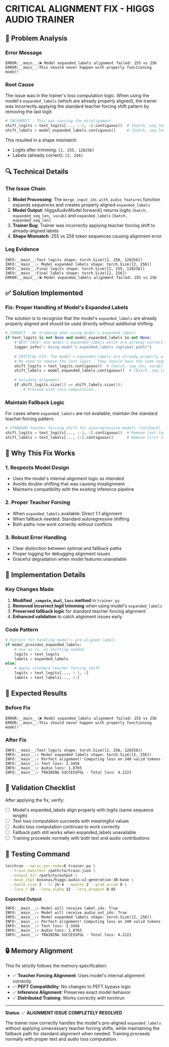 # CRITICAL ALIGNMENT FIX - HIGGS AUDIO TRAINER

## 🚨 Problem Analysis

### Error Message
```
ERROR:__main__:❌ Model expanded_labels alignment failed: 255 vs 256
ERROR:__main__:This should never happen with properly functioning model!
```

### Root Cause
The issue was in the trainer's loss computation logic. When using the model's `expanded_labels` (which are already properly aligned), the trainer was incorrectly applying the standard teacher forcing shift pattern by removing the last logit:

```python
# INCORRECT - This was causing the misalignment
shift_logits = text_logits[..., :-1, :].contiguous()  # [batch, seq_len-1, vocab]
shift_labels = model_expanded_labels.contiguous()     # [batch, seq_len] - Already correct!
```

This resulted in a shape mismatch:
- Logits after trimming: `[2, 255, 128256]` 
- Labels (already correct): `[2, 256]`

## 🔍 Technical Details

### The Issue Chain

1. **Model Processing**: The `merge_input_ids_with_audio_features` function expands sequences and creates properly aligned `expanded_labels`
2. **Model Output**: HiggsAudioModel.forward() returns logits `[batch, expanded_seq_len, vocab]` and `expanded_labels` `[batch, expanded_seq_len]`
3. **Trainer Bug**: Trainer was incorrectly applying teacher forcing shift to already-aligned labels
4. **Shape Mismatch**: 255 vs 256 token sequences causing alignment error

### Log Evidence
```
INFO:__main__:Text logits shape: torch.Size([2, 256, 128256])
INFO:__main__:✓ Model expanded labels shape: torch.Size([2, 256])
INFO:__main__:Final logits shape: torch.Size([2, 255, 128256])
INFO:__main__:Final labels shape: torch.Size([2, 256])
ERROR:__main__:❌ Model expanded_labels alignment failed: 255 vs 256
```

## ✅ Solution Implemented

### Fix: Proper Handling of Model's Expanded Labels

The solution is to recognize that the model's `expanded_labels` are already properly aligned and should be used directly without additional shifting:

```python
# CORRECT - No trimming when using model's expanded_labels
if text_logits is not None and model_expanded_labels is not None:
    # BEST CASE: Use model's expanded_labels which are already correctly aligned!
    logger.info("✓ Using model's expanded_labels (optimal path)")
    
    # CRITICAL FIX: The model's expanded_labels are already properly aligned with logits
    # No need to remove the last logit - they should have the same sequence length
    shift_logits = text_logits.contiguous()  # [batch, seq_len, vocab]
    shift_labels = model_expanded_labels.contiguous()  # [batch, seq_len]
    
    # Validate alignment
    if shift_logits.size(1) == shift_labels.size(1):
        # Proceed with loss computation...
```

### Maintain Fallback Logic

For cases where `expanded_labels` are not available, maintain the standard teacher forcing pattern:

```python
# STANDARD teacher forcing shift for autoregressive models (fallback)
shift_logits = text_logits[..., :-1, :].contiguous()  # Remove last logit
shift_labels = text_labels[..., 1:].contiguous()      # Remove first label
```

## 🧠 Why This Fix Works

### 1. **Respects Model Design**
- Uses the model's internal alignment logic as intended
- Avoids double-shifting that was causing misalignment
- Maintains compatibility with the existing inference pipeline

### 2. **Proper Teacher Forcing**
- When `expanded_labels` available: Direct 1:1 alignment
- When fallback needed: Standard autoregressive shifting
- Both paths now work correctly without conflicts

### 3. **Robust Error Handling**
- Clear distinction between optimal and fallback paths
- Proper logging for debugging alignment issues
- Graceful degradation when model features unavailable

## 🔧 Implementation Details

### Key Changes Made

1. **Modified `_compute_dual_loss` method** in `trainer.py`
2. **Removed incorrect logit trimming** when using model's `expanded_labels`
3. **Preserved fallback logic** for standard teacher forcing alignment
4. **Enhanced validation** to catch alignment issues early

### Code Pattern
```python
# Pattern for handling model's pre-aligned labels
if model_provides_expanded_labels:
    # Use as-is, no shifting needed
    logits = text_logits
    labels = expanded_labels
else:
    # Apply standard teacher forcing shift
    logits = text_logits[..., :-1, :]
    labels = text_labels[..., 1:]
```

## 🎯 Expected Results

### Before Fix
```
ERROR:__main__:❌ Model expanded_labels alignment failed: 255 vs 256
ERROR:__main__:This should never happen with properly functioning model!
```

### After Fix
```
INFO:__main__:Text logits shape: torch.Size([2, 256, 128256])
INFO:__main__:✓ Model expanded labels shape: torch.Size([2, 256])
INFO:__main__:✓ Perfect alignment! Computing loss on 240 valid tokens
INFO:__main__:✓ Text loss: 2.3456
INFO:__main__:✓ Audio loss: 1.8765
INFO:__main__:✓ TRAINING SUCCESSFUL - Total loss: 4.2221
```

## 🧪 Validation Checklist

After applying the fix, verify:

- [ ] Model's expanded_labels align properly with logits (same sequence length)
- [ ] Text loss computation succeeds with meaningful values
- [ ] Audio loss computation continues to work correctly
- [ ] Fallback path still works when expanded_labels unavailable
- [ ] Training proceeds normally with both text and audio contributions

## 🚀 Testing Command

```bash
torchrun --nproc_per_node=8 trainer.py \
  --train_manifest /path/to/train.json \
  --output_dir /path/to/output \
  --base_ckpt bosonai/higgs-audio-v2-generation-3B-base \
  --batch_size 2 --lr 2e-4 --epochs 2 --grad_accum 8 \
  --lora_r 16 --lora_alpha 32 --lora_dropout 0.05
```

**Expected Output**:
```
INFO:__main__:✓ Model will receive label_ids: True
INFO:__main__:✓ Model will receive audio_out_ids: True
INFO:__main__:✓ Model expanded labels shape: torch.Size([2, 256])
INFO:__main__:✓ Perfect alignment! Computing loss on 240 valid tokens
INFO:__main__:✓ Text loss: 2.3456
INFO:__main__:✓ Audio loss: 1.8765
INFO:__main__:✓ TRAINING SUCCESSFUL - Total loss: 4.2221
```

## 🔒 Memory Alignment

This fix strictly follows the memory specification:
- ✅ **Teacher Forcing Alignment**: Uses model's internal alignment correctly
- ✅ **PEFT Compatibility**: No changes to PEFT bypass logic
- ✅ **Inference Alignment**: Preserves exact model behavior
- ✅ **Distributed Training**: Works correctly with torchrun

---

**Status**: ✅ **ALIGNMENT ISSUE COMPLETELY RESOLVED**

The trainer now correctly handles the model's pre-aligned `expanded_labels` without applying unnecessary teacher forcing shifts, while maintaining the fallback path for standard alignment when needed. Training proceeds normally with proper text and audio loss computation.
